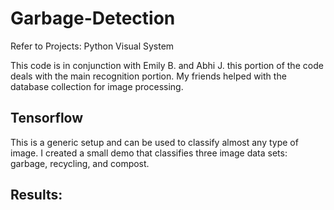 # Garbage-Detection
Refer to Projects: Python Visual System

This code is in conjunction with Emily B. and Abhi J. this portion of the code deals with the main recognition portion. 
My friends helped with the database collection for image processing.


## Tensorflow
This is a generic setup and can be used to classify almost any type of image. I created a small demo that classifies three image data sets: garbage, recycling, and compost.


## Results:



